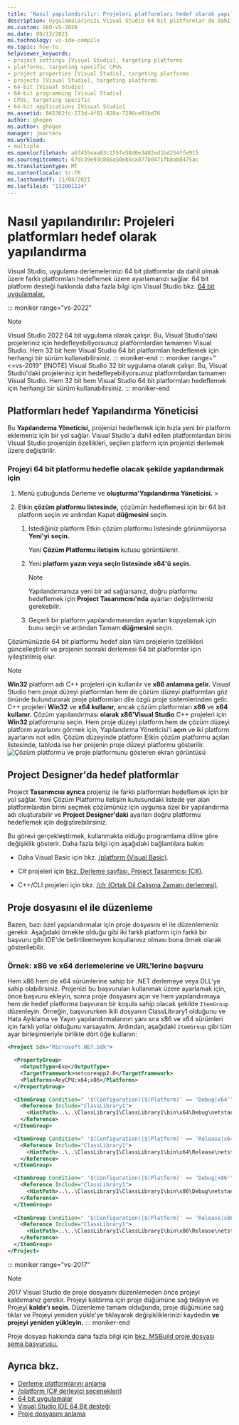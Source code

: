 ```yaml
---
title: 'Nasıl yapılandırılır: Projeleri platformları hedef olarak yapılandırma'
description: Uygulamalarınızı Visual Studio 64 bit platformlar da dahil olmak üzere farklı platformları hedeflemek üzere ayarlamanızı nasıl sağlar?
ms.custom: SEO-VS-2020
ms.date: 09/13/2021
ms.technology: vs-ide-compile
ms.topic: how-to
helpviewer_keywords:
- project settings [Visual Studio], targeting platforms
- platforms, targeting specific CPUs
- project properties [Visual Studio], targeting platforms
- projects [Visual Studio], targeting platforms
- 64-bit [Visual Studio]
- 64-bit programming [Visual Studio]
- CPUs, targeting specific
- 64-bit applications [Visual Studio]
ms.assetid: 845302fc-273d-4f81-820a-7296ce91bd76
author: ghogen
ms.author: ghogen
manager: jmartens
ms.workload:
- multiple
ms.openlocfilehash: a67455eaa83c155fe58d0e3402ed1bd254ffe915
ms.sourcegitcommit: 67dc39e93c86ba50eb5ca877b0471fb8ab8475ac
ms.translationtype: MT
ms.contentlocale: tr-TR
ms.lasthandoff: 11/08/2021
ms.locfileid: "132001124"
---
```

# <a name="how-to-configure-projects-to-target-platforms"></a>Nasıl yapılandırılır: Projeleri platformları hedef olarak yapılandırma

Visual Studio, uygulama derlemelerinizi 64 bit platformlar da dahil olmak üzere farklı platformları hedeflemek üzere ayarlamanızı sağlar. 64 bit platform desteği hakkında daha fazla bilgi için Visual Studio bkz. [64 bit uygulamalar.](/dotnet/framework/64-bit-apps)

::: moniker range="vs-2022"
> [!NOTE]
> Visual Studio 2022 64 bit uygulama olarak çalışır. Bu, Visual Studio'daki projeleriniz için hedefleyebiliyorsunuz platformlardan tamamen Visual Studio. Hem 32 bit hem Visual Studio 64 bit platformları hedeflemek için herhangi bir sürüm kullanabilirsiniz.
::: moniker-end
::: moniker range="<=vs-2019"
> [!NOTE]
> Visual Studio 32 bit uygulama olarak çalışır. Bu, Visual Studio'daki projeleriniz için hedefleyebiliyorsunuz platformlardan tamamen Visual Studio. Hem 32 bit hem Visual Studio 64 bit platformları hedeflemek için herhangi bir sürüm kullanabilirsiniz.
::: moniker-end

## <a name="target-platforms-with-the-configuration-manager"></a>Platformları hedef Yapılandırma Yöneticisi

Bu **Yapılandırma Yöneticisi,** projenizi hedeflemek için hızla yeni bir platform eklemeniz için bir yol sağlar. Visual Studio'a dahil edilen platformlardan birini Visual Studio projenizin özellikleri, seçilen platform için projenizi derlemek üzere değiştirilir.

### <a name="to-configure-a-project-to-target-a-64-bit-platform"></a>Projeyi 64 bit platformu hedefle olacak şekilde yapılandırmak için

1. Menü çubuğunda Derleme ve **oluşturma'Yapılandırma Yöneticisi.**  >  

2. Etkin **çözüm platformu listesinde,** çözümün hedeflemesi için bir 64 bit platform seçin ve ardından Kapat **düğmesini** seçin.

    1. Istediğiniz platform Etkin çözüm platformu listesinde görünmüyorsa **Yeni'yi** **seçin.**

         Yeni **Çözüm Platformu iletişim** kutusu görüntülenir.

    2. Yeni **platform yazın veya seçin listesinde** **x64'ü seçin.**

        > [!NOTE]
        > Yapılandırmanıza yeni bir ad sağlarsanız, doğru platformu hedeflemek için **Project Tasarımcısı'nda** ayarları değiştirmeniz gerekebilir.

    3. Geçerli bir platform yapılandırmasından ayarları kopyalamak için bunu seçin ve ardından Tamam **düğmesini** seçin.

Çözümünüzde 64 bit platformu hedef alan tüm projelerin özellikleri güncelleştirilir ve projenin sonraki derlemesi 64 bit platformlar için iyileştirilmiş olur.

> [!NOTE]
> **Win32** platform adı C++ projeleri için kullanılır ve **x86 anlamına gelir.** Visual Studio hem proje düzeyi platformları hem de çözüm düzeyi platformları göz önünde bulundurarak proje platformları dile özgü proje sistemlerinden gelir. C++ projeleri **Win32** ve **x64 kullanır,** ancak çözüm platformları **x86** ve **x64 kullanır.** Çözüm yapılandırması **olarak x86'Visual Studio** C++ projeleri için **Win32** platformunu seçin. Hem proje düzeyi platform hem de çözüm düzeyi platform ayarlarını görmek için, Yapılandırma Yöneticisi'i **açın** ve iki platform ayarlarını not edin. Çözüm düzeyinde platform Etkin çözüm  platformu açılan listesinde, tabloda ise her projenin proje düzeyi platformu gösterilir.
> ![Çözüm platformu ve proje platformunu gösteren ekran görüntüsü](media/project-platform-win32.png)

## <a name="target-platforms-in-the-project-designer"></a>Project Designer'da hedef platformlar

Project **Tasarımcısı ayrıca** projeniz ile farklı platformları hedeflemek için bir yol sağlar. Yeni Çözüm Platformu iletişim kutusundaki listede yer  alan platformlardan birini seçmek çözümünüz için uygunsa özel bir yapılandırma adı oluşturabilir ve **Project Designer'daki** ayarları doğru platformu hedeflemek için değiştirebilirsiniz.

Bu görevi gerçekleştirmek, kullanmakta olduğu programlama diline göre değişiklik gösterir. Daha fazla bilgi için aşağıdaki bağlantılara bakın:

- Daha Visual Basic için bkz. [/platform (Visual Basic)](/dotnet/visual-basic/reference/command-line-compiler/platform).

- C# projeleri için [bkz. Derleme sayfası, Project Tasarımcısı (C#)](../ide/reference/build-page-project-designer-csharp.md).

- C++/CLI projeleri için bkz. [/clr (Ortak Dil Çalışma Zamanı derlemesi)](/cpp/build/reference/clr-common-language-runtime-compilation).

## <a name="manually-editing-the-project-file"></a>Proje dosyasını el ile düzenleme

Bazen, bazı özel yapılandırmalar için proje dosyasını el ile düzenlemeniz gerekir. Aşağıdaki örnekte olduğu gibi iki farklı platform için farklı bir başvuru gibi IDE'de belirtileemeyen koşullarınız olması buna örnek olarak gösterilebilir.

### <a name="example-referencing-x86-and-x64-assemblies-and-dlls"></a>Örnek: x86 ve x64 derlemelerine ve URL'lerine başvuru

Hem x86 hem de x64 sürümlerine sahip bir .NET derlemeye veya DLL'ye sahip olabilirsiniz. Projenizi bu başvuruları kullanmak üzere ayarlamak için, önce başvuru ekleyin, sonra proje dosyasını açın ve hem yapılandırmaya hem de hedef platforma başvuran bir koşula sahip olacak şekilde `ItemGroup` düzenleyin.  Örneğin, başvururken ikili dosyanın ClassLibrary1 olduğunu ve Hata Ayıklama ve Yayın yapılandırmalarının yanı sıra x86 ve x64 sürümleri için farklı yollar olduğunu varsayalım.  Ardından, aşağıdaki `ItemGroup` gibi tüm ayar birleşimleriyle birlikte dört öğe kullanın:

```xml
<Project Sdk="Microsoft.NET.Sdk">

  <PropertyGroup>
    <OutputType>Exe</OutputType>
    <TargetFramework>netcoreapp2.0</TargetFramework>
    <Platforms>AnyCPU;x64;x86</Platforms>
  </PropertyGroup>

  <ItemGroup Condition=" '$(Configuration)|$(Platform)' == 'Debug|x64'">
    <Reference Include="ClassLibrary1">
      <HintPath>..\..\ClassLibrary1\ClassLibrary1\bin\x64\Debug\netstandard2.0\ClassLibrary1.dll</HintPath>
    </Reference>
  </ItemGroup>

  <ItemGroup Condition=" '$(Configuration)|$(Platform)' == 'Release|x64'">
    <Reference Include="ClassLibrary1">
      <HintPath>..\..\ClassLibrary1\ClassLibrary1\bin\x64\Release\netstandard2.0\ClassLibrary1.dll</HintPath>
    </Reference>
  </ItemGroup>

  <ItemGroup Condition=" '$(Configuration)|$(Platform)' == 'Debug|x86'">
    <Reference Include="ClassLibrary1">
      <HintPath>..\..\ClassLibrary1\ClassLibrary1\bin\x86\Debug\netstandard2.0\ClassLibrary1.dll</HintPath>
    </Reference>
  </ItemGroup>
  
  <ItemGroup Condition=" '$(Configuration)|$(Platform)' == 'Release|x86'">
    <Reference Include="ClassLibrary1">
      <HintPath>..\..\ClassLibrary1\ClassLibrary1\bin\x86\Release\netstandard2.0\ClassLibrary1.dll</HintPath>
    </Reference>
  </ItemGroup>
</Project>
```

::: moniker range="vs-2017"
> [!NOTE]
> 2017 Visual Studio de proje dosyasını düzenlemeden önce projeyi kaldırmanız gerekir. Projeyi kaldırma için proje düğümüne sağ tıklayın ve Projeyi **kaldır'ı seçin.** Düzenleme tamam olduğunda, proje düğümüne sağ tıklar ve Projeyi yeniden yükle'ye tıklayarak değişikliklerinizi kaydedin **ve projeyi yeniden yükleyin.**
::: moniker-end

Proje dosyası hakkında daha fazla bilgi için [bkz. MSBuild proje dosyası şema başvurusu.](../msbuild/msbuild-project-file-schema-reference.md)

## <a name="see-also"></a>Ayrıca bkz.

- [Derleme platformlarını anlama](../ide/understanding-build-platforms.md)
- [/platform (C# derleyici seçenekleri)](/dotnet/csharp/language-reference/compiler-options/platform-compiler-option)
- [64 bit uygulamalar](/dotnet/framework/64-bit-apps)
- [Visual Studio IDE 64 Bit desteği](../ide/visual-studio-ide-64-bit-support.md)
- [Proje dosyasını anlama](/aspnet/web-forms/overview/deployment/web-deployment-in-the-enterprise/understanding-the-project-file)
